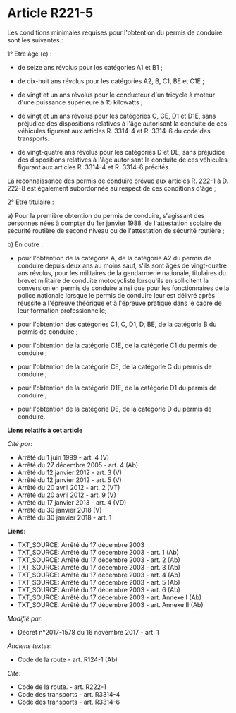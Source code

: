# Article R221-5

Les conditions minimales requises pour l'obtention du permis de conduire sont les suivantes :

1° Etre âgé (e) :

- de seize ans révolus pour les catégories A1 et B1 ;

- de dix-huit ans révolus pour les catégories A2, B, C1, BE et C1E ;

- de vingt et un ans révolus pour le conducteur d'un tricycle à moteur d'une puissance supérieure à 15 kilowatts ;

- de vingt et un ans révolus pour les catégories C, CE, D1 et D1E, sans préjudice des dispositions relatives à l'âge
autorisant la conduite de ces véhicules figurant aux articles R. 3314-4 et R. 3314-6 du code des transports.

- de vingt-quatre ans révolus pour les catégories D et DE, sans préjudice des dispositions relatives à l'âge autorisant la
conduite de ces véhicules figurant aux articles R. 3314-4 et R. 3314-6 précités.

La reconnaissance des permis de conduire prévue aux articles R. 222-1 à D. 222-8 est également subordonnée au respect de ces
conditions d'âge ;

2° Etre titulaire :

a) Pour la première obtention du permis de conduire, s'agissant des personnes nées à compter du 1er janvier 1988, de
l'attestation scolaire de sécurité routière de second niveau ou de l'attestation de sécurité routière ;

b) En outre :

- pour l'obtention de la catégorie A, de la catégorie A2 du permis de conduire depuis deux ans au moins sauf, s'ils sont âgés
de vingt-quatre ans révolus, pour les militaires de la gendarmerie nationale, titulaires du brevet militaire de conduite
motocycliste lorsqu'ils en sollicitent la conversion en permis de conduire ainsi que pour les fonctionnaires de la police
nationale lorsque le permis de conduire leur est délivré après réussite à l'épreuve théorique et à l'épreuve pratique dans le
cadre de leur formation professionnelle;

- pour l'obtention des catégories C1, C, D1, D, BE, de la catégorie B du permis de conduire ;

- pour l'obtention de la catégorie C1E, de la catégorie C1 du permis de conduire ;

- pour l'obtention de la catégorie CE, de la catégorie C du permis de conduire ;

- pour l'obtention de la catégorie D1E, de la catégorie D1 du permis de conduire ;

- pour l'obtention de la catégorie DE, de la catégorie D du permis de conduire.

**Liens relatifs à cet article**

_Cité par_:

  - Arrêté du 1 juin 1999 - art. 4 (V)
  - Arrêté du 27 décembre 2005 - art. 4 (Ab)
  - Arrêté du 12 janvier 2012 - art. 3 (V)
  - Arrêté du 12 janvier 2012 - art. 5 (V)
  - Arrêté du 20 avril 2012 - art. 2 (VT)
  - Arrêté du 20 avril 2012 - art. 9 (V)
  - Arrêté du 17 janvier 2013 - art. 4 (VD)
  - Arrêté du 30 janvier 2018 (V)
  - Arrêté du 30 janvier 2018 - art. 1

**Liens**:

  - TXT_SOURCE: Arrêté du 17 décembre 2003
  - TXT_SOURCE: Arrêté du 17 décembre 2003 - art. 1 (Ab)
  - TXT_SOURCE: Arrêté du 17 décembre 2003 - art. 2 (Ab)
  - TXT_SOURCE: Arrêté du 17 décembre 2003 - art. 3 (Ab)
  - TXT_SOURCE: Arrêté du 17 décembre 2003 - art. 4 (Ab)
  - TXT_SOURCE: Arrêté du 17 décembre 2003 - art. 5 (Ab)
  - TXT_SOURCE: Arrêté du 17 décembre 2003 - art. 6 (Ab)
  - TXT_SOURCE: Arrêté du 17 décembre 2003 - art. Annexe I (Ab)
  - TXT_SOURCE: Arrêté du 17 décembre 2003 - art. Annexe II (Ab)

_Modifié par_:

  - Décret n°2017-1578 du 16 novembre 2017 - art. 1

_Anciens textes_:

  - Code de la route - art. R124-1 (Ab)

_Cite_:

  - Code de la route. - art. R222-1
  - Code des transports - art. R3314-4
  - Code des transports - art. R3314-6
